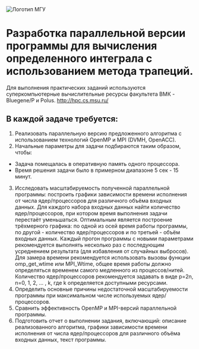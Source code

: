 <img src="https://alllogos.ru/images/thumbs/preview-logotip-mgu.png"  alt="Логотип МГУ" heigth=100 />

# Разработка параллельной версии программы для вычисления определенного интеграла с использованием метода трапеций.

Для выполнения практических заданий используются суперкомпьютерные вычислительные ресурсы факультета ВМК - Bluegene/P и Polus.
http://hpc.cs.msu.ru/

## В каждой задаче требуется:
1) Реализовать параллельную версию предложенного алгоритма с использованием технологий OpenMP и MPI (DVMH, OpenACC).
2) Начальные параметры для задачи подбираются таким образом, чтобы:
- Задача помещалась в оперативную память одного процессора.
- Время решения задачи было в примерном диапазоне 5 сек - 15 минут.
3) Исследовать масштабируемость полученной параллельной программы: построить графики зависимости времени исполнения от числа ядер/процессоров для различного объёма входных данных.
Для каждого набора входных данных найти количество ядер/процессоров, при котором время выполнения задачи перестаёт уменьшаться.
Оптимальным является построение трёхмерного графика: по одной из осей время работы программы, по другой - количество ядер/процессоров и по третьей - объём входных данных.
Каждый прогон программы с новыми параметрами рекомендуется выполнять несколько раз с последующим усреднением результата (для избавления от случайных выбросов).
Для замера времени рекомендуется использовать вызовы функции omp_get_wtime или MPI_Wtime, общее время работы должно определяться временем самого медленного из процессов/нитей.
Количество ядер/процессоров рекомендуется задавать в виде p=2n, n=0, 1, 2, ... , k, где k определяется доступными ресурсами.
4) Определить основные причины недостаточной масштабируемости программы при максимальном числе используемых ядер/процессоров.
5) Сравнить эффективность OpenMP и MPI-версий параллельной программы.
6) Подготовить отчет о выполнении задания, включающий: описание реализованного алгоритма, графики зависимости времени исполнения от числа ядер/процессоров для различного объёма входных данных, текст программы.
